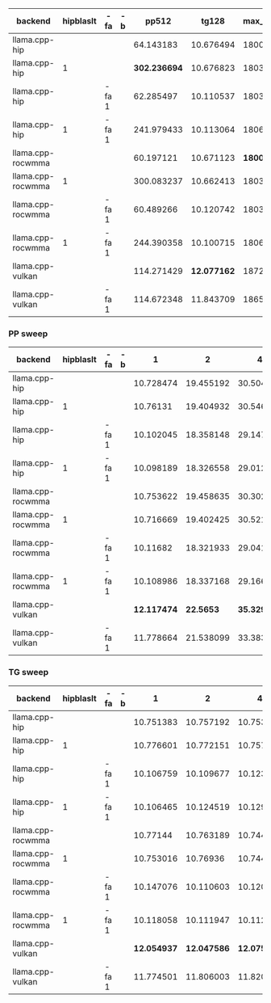 | backend           | hipblaslt   | -fa   | -b   | pp512          | tg128         | max_mem   |
|-------------------|-------------|-------|------|----------------|---------------|-----------|
| llama.cpp-hip     |             |       |      | 64.143183      | 10.676494     | 18008     |
| llama.cpp-hip     | 1           |       |      | **302.236694** | 10.676823     | 18039     |
| llama.cpp-hip     |             | -fa 1 |      | 62.285497      | 10.110537     | 18037     |
| llama.cpp-hip     | 1           | -fa 1 |      | 241.979433     | 10.113064     | 18069     |
| llama.cpp-rocwmma |             |       |      | 60.197121      | 10.671123     | **18006** |
| llama.cpp-rocwmma | 1           |       |      | 300.083237     | 10.662413     | 18038     |
| llama.cpp-rocwmma |             | -fa 1 |      | 60.489266      | 10.120742     | 18036     |
| llama.cpp-rocwmma | 1           | -fa 1 |      | 244.390358     | 10.100715     | 18068     |
| llama.cpp-vulkan  |             |       |      | 114.271429     | **12.077162** | 18726     |
| llama.cpp-vulkan  |             | -fa 1 |      | 114.672348     | 11.843709     | 18659     |


### PP sweep


| backend           | hipblaslt   | -fa   | -b   | 1             | 2           | 4             | 8             | 16             | 32             | 64             | 128            | 256            | 512            | 1024           |     2048 |     4096 |
|-------------------|-------------|-------|------|---------------|-------------|---------------|---------------|----------------|----------------|----------------|----------------|----------------|----------------|----------------|----------|----------|
| llama.cpp-hip     |             |       |      | 10.728474     | 19.455192   | 30.504665     | 38.213087     | **115.159264** | **132.044193** | 28.703737      | 39.464211      | 57.356334      | 64.143183      | 64.802091      | nan      | nan      |
| llama.cpp-hip     | 1           |       |      | 10.76131      | 19.404932   | 30.546794     | 28.452504     | 73.841683      | 100.426465     | 83.49487       | 150.839875     | **229.916782** | **302.236694** | **283.053192** | 267.672  | 252.017  |
| llama.cpp-hip     |             | -fa 1 |      | 10.102045     | 18.358148   | 29.147337     | 36.576866     | 100.676031     | 118.424596     | 28.740937      | 38.641572      | 60.442386      | 62.285497      | 64.828908      | nan      | nan      |
| llama.cpp-hip     | 1           | -fa 1 |      | 10.098189     | 18.326558   | 29.012493     | 36.495108     | 100.538917     | 118.472479     | 88.02919       | 152.042454     | 221.383582     | 241.979433     | 213.686058     | 173.483  | 150.524  |
| llama.cpp-rocwmma |             |       |      | 10.753622     | 19.458635   | 30.302191     | 37.917594     | 113.889146     | 131.684079     | 27.775216      | 40.164585      | 59.701332      | 60.197121      | 67.376734      |  62.978  |  64.2632 |
| llama.cpp-rocwmma | 1           |       |      | 10.716669     | 19.402425   | 30.521237     | 27.888932     | 71.739945      | 98.320995      | 82.804848      | 150.166475     | 228.141157     | 300.083237     | 280.737        | 265.422  | 252.78   |
| llama.cpp-rocwmma |             | -fa 1 |      | 10.11682      | 18.321933   | 29.041901     | 36.424562     | 100.462693     | 118.578884     | 27.270577      | 37.26973       | 61.146436      | 60.489266      | 62.667691      |  53.5449 |  51.365  |
| llama.cpp-rocwmma | 1           | -fa 1 |      | 10.108986     | 18.337168   | 29.166922     | 36.530014     | 100.69652      | 118.458912     | 87.781152      | **152.279946** | 221.083338     | 244.390358     | 212.949693     | 173.109  | 150.821  |
| llama.cpp-vulkan  |             |       |      | **12.117474** | **22.5653** | **35.329782** | **41.558976** | 39.828042      | 80.108862      | **119.447184** | 150.894834     | 124.215617     | 114.271429     | 111.081217     | 109.189  | 107.777  |
| llama.cpp-vulkan  |             | -fa 1 |      | 11.778664     | 21.538099   | 33.383701     | 40.500679     | 38.512592      | 80.063254      | 117.854648     | 147.974911     | 123.409995     | 114.672348     | 113.080588     | 110.07   | 106.762  |


### TG sweep


| backend           | hipblaslt   | -fa   | -b   | 1             | 2             | 4             | 8            | 16            | 32            | 64            | 128           | 256           | 512         | 1024          | 2048          | 4096          |
|-------------------|-------------|-------|------|---------------|---------------|---------------|--------------|---------------|---------------|---------------|---------------|---------------|-------------|---------------|---------------|---------------|
| llama.cpp-hip     |             |       |      | 10.751383     | 10.757192     | 10.753473     | 10.758921    | 10.757142     | 10.755483     | 10.763063     | 10.676494     | 10.526737     | 10.131686   | 9.496776      | 8.657899      | 8.025803      |
| llama.cpp-hip     | 1           |       |      | 10.776601     | 10.772151     | 10.757134     | 10.757346    | 10.757309     | 10.75783      | 10.744068     | 10.676823     | 10.525303     | 10.136129   | 9.506588      | 8.64626       | 8.023466      |
| llama.cpp-hip     |             | -fa 1 |      | 10.106759     | 10.109677     | 10.123237     | 10.111736    | 10.111184     | 10.113984     | 10.124979     | 10.110537     | 10.116889     | 10.127792   | 10.025886     | 9.577257      | 9.235081      |
| llama.cpp-hip     | 1           | -fa 1 |      | 10.106465     | 10.124519     | 10.129235     | 10.126358    | 10.114302     | 10.113412     | 10.130173     | 10.113064     | 10.118666     | 10.123342   | 10.025075     | 9.582503      | 9.248552      |
| llama.cpp-rocwmma |             |       |      | 10.77144      | 10.763189     | 10.744137     | 10.757692    | 10.748037     | 10.753924     | 10.749379     | 10.671123     | 10.520699     | 10.131576   | 9.502934      | 8.658048      | 8.02802       |
| llama.cpp-rocwmma | 1           |       |      | 10.753016     | 10.76936      | 10.744989     | 10.762135    | 10.763603     | 10.755928     | 10.771469     | 10.662413     | 10.520377     | 10.135787   | 9.508353      | 8.648212      | 8.029656      |
| llama.cpp-rocwmma |             | -fa 1 |      | 10.147076     | 10.110603     | 10.120861     | 10.123105    | 10.127324     | 10.118425     | 10.131912     | 10.120742     | 10.118846     | 10.124697   | 10.031859     | 9.577754      | 9.257415      |
| llama.cpp-rocwmma | 1           | -fa 1 |      | 10.118058     | 10.111947     | 10.112296     | 10.114124    | 10.113113     | 10.115991     | 10.117111     | 10.100715     | 10.114651     | 10.129173   | 10.020101     | 9.572316      | 9.254221      |
| llama.cpp-vulkan  |             |       |      | **12.054937** | **12.047586** | **12.075076** | **12.08667** | **12.076421** | **12.080347** | **12.091682** | **12.077162** | **11.994809** | **11.8205** | 11.238559     | 10.33692      | 9.545229      |
| llama.cpp-vulkan  |             | -fa 1 |      | 11.774501     | 11.806003     | 11.820632     | 11.819607    | 11.827301     | 11.826502     | 11.833208     | 11.843709     | 11.815074     | 11.71428    | **11.474159** | **11.192112** | **10.949713** |